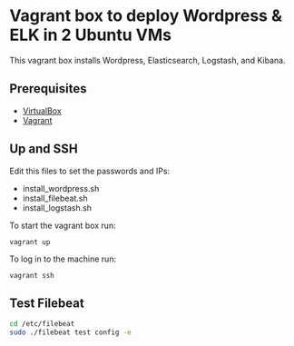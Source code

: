 # Vagrant box to deploy Wordpress & ELK in 2 Ubuntu VMs

This vagrant box installs Wordpress, Elasticsearch, Logstash, and Kibana.

## Prerequisites

- [VirtualBox](https://www.virtualbox.org/)
- [Vagrant](http://www.vagrantup.com/)

## Up and SSH

Edit this files to set the passwords and IPs:

- install_wordpress.sh
- install_filebeat.sh
- install_logstash.sh

To start the vagrant box run:

    vagrant up

To log in to the machine run:

    vagrant ssh

## Test Filebeat

```sh
cd /etc/filebeat
sudo ./filebeat test config -e
```
